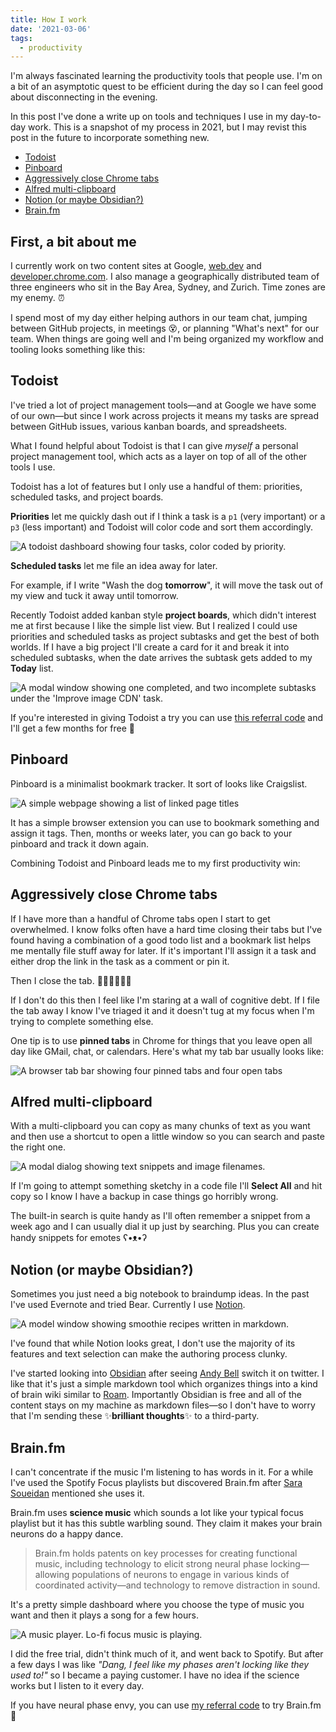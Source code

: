 ```yaml
---
title: How I work
date: '2021-03-06'
tags:
  - productivity
---
```


I'm always fascinated learning the productivity tools that people use. I'm on a bit of an asymptotic quest to be efficient during the day so I can feel good about disconnecting in the evening.

In this post I've done a write up on tools and techniques I use in my day-to-day work. This is a snapshot of my process in 2021, but I may revist this post in the future to incorporate something new.

- [Todoist](#todoist)
- [Pinboard](#pinboard)
- [Aggressively close Chrome tabs](#aggressively-close-chrome-tabs)
- [Alfred multi-clipboard](#alfred-multi-clipboard)
- [Notion (or maybe Obsidian?)](#notion--or-maybe-obsidian--)
- [Brain.fm](#brainfm)

## First, a bit about me

I currently work on two content sites at Google, [web.dev](https://web.dev) and [developer.chrome.com](https://developer.chrome.com). I also manage a geographically distributed team of three engineers who sit in the Bay Area, Sydney, and Zurich. Time zones are my enemy. ⏰

I spend most of my day either helping authors in our team chat, jumping between GitHub projects, in meetings 😵, or planning "What's next" for our team. When things are going well and I'm being organized my workflow and tooling looks something like this:

## Todoist

I've tried a lot of project management tools—and at Google we have some of our own—but since I work across projects it means my tasks are spread between GitHub issues, various kanban boards, and spreadsheets.

What I found helpful about Todoist is that I can give _myself_ a personal project management tool, which acts as a layer on top of all of the other tools I use.

Todoist has a lot of features but I only use a handful of them: priorities, scheduled tasks, and project boards.

**Priorities** let me quickly dash out if I think a task is a `p1` (very important) or a `p3` (less important) and Todoist will color code and sort them accordingly.

![A todoist dashboard showing four tasks, color coded by priority.](/images/todoist.jpg "RIP my Travel project.")

**Scheduled tasks** let me file an idea away for later.

For example, if I write "Wash the dog **tomorrow**", it will move the task out of my view and tuck it away until tomorrow.

Recently Todoist added kanban style **project boards**, which didn't interest me at first because I like the simple list view. But I realized I could use priorities and scheduled tasks as project subtasks and get the best of both worlds. If I have a big project I'll create a card for it and break it into scheduled subtasks, when the date arrives the subtask gets added to my **Today** list.

![A modal window showing one completed, and two incomplete subtasks under the 'Improve image CDN' task.](/images/todoist-subtasks.jpg "Subtasks prevent me from losing my place when I get distracted.")

If you're interested in giving Todoist a try you can use [this referral code](https://todoist.com/r/rob_dodson_vloaey) and I'll get a few months for free 🤝

## Pinboard

Pinboard is a minimalist bookmark tracker. It sort of looks like Craigslist.

![A simple webpage showing a list of linked page titles](/images/pinboard.jpg "Not a lot going on here, but I kind of like that.")

It has a simple browser extension you can use to bookmark something and assign it tags. Then, months or weeks later, you can go back to your pinboard and track it down again.

Combining Todoist and Pinboard leads me to my first productivity win:

## Aggressively close Chrome tabs

If I have more than a handful of Chrome tabs open I start to get overwhelmed. I know folks often have a hard time closing their tabs but I've found having a combination of a good todo list and a bookmark list helps me mentally file stuff away for later. If it's important I'll assign it a task and either drop the link in the task as a comment or pin it.

Then I close the tab. 💆‍♂️💆‍♂️💆‍♂️

If I don't do this then I feel like I'm staring at a wall of cognitive debt. If I file the tab away I know I've triaged it and it doesn't tug at my focus when I'm trying to complete something else.

One tip is to use **pinned tabs** in Chrome for things that you leave open all day like GMail, chat, or calendars.
Here's what my tab bar usually looks like:

![A browser tab bar showing four pinned tabs and four open tabs](/images/chrome-tabs.jpg "I try to pin things to decrease the horizontal space taken up by tabs.")

## Alfred multi-clipboard

With a multi-clipboard you can copy as many chunks of text as you want and then use a shortcut to open a little window so you can search and paste the right one.

![A modal dialog showing text snippets and image filenames.](/images/multi-clipboard.jpg "I use Alfred for this but there are other tools that do something similar.")

If I'm going to attempt something sketchy in a code file I'll **Select All** and hit copy so I know I have a backup in case things go horribly wrong.

The built-in search is quite handy as I'll often remember a snippet from a week ago and I can usually dial it up just by searching. Plus you can create handy snippets for emotes <span aria-hidden="true">ʕ•ᴥ•ʔ</span>

## Notion (or maybe Obsidian?)

Sometimes you just need a big notebook to braindump ideas. In the past I've used Evernote and tried Bear. Currently I use [Notion](https://notion.so).

![A model window showing smoothie recipes written in markdown.](/images/notion.jpg "You too can be as smooth as Steph Curry")

I've found that while Notion looks great, I don't use the majority of its features and text selection can make the authoring process clunky.

I've started looking into [Obsidian](https://obsidian.md) after seeing [Andy Bell](https://twitter.com/piccalilli_) switch it on twitter. I like that it's just a simple markdown tool which organizes things into a kind of brain wiki similar to [Roam](https://roamresearch.com/). Importantly Obsidian is free and all of the content stays on my machine as markdown files—so I don't have to worry that I'm sending these ✨**brilliant thoughts**✨ to a third-party.

## Brain.fm

I can't concentrate if the music I'm listening to has words in it. For a while I've used the Spotify Focus playlists but discovered Brain.fm after [Sara Soueidan](https://twitter.com/SaraSoueidan) mentioned she uses it.

Brain.fm uses **science music** which sounds a lot like your typical focus playlist but it has this subtle warbling sound. They claim it makes your brain neurons do a happy dance.

> Brain.fm holds patents on key processes for creating functional music, including technology to elicit strong
> neural phase locking—allowing populations of neurons to engage in various kinds of coordinated activity—and
> technology to remove distraction in sound.

It's a pretty simple dashboard where you choose the type of music you want and then it plays a song for a few hours.

![A music player. Lo-fi focus music is playing.](/images/brain-fm.jpg "I thought it was silly but now I can't stop.")

I did the free trial, didn't think much of it, and went back to Spotify. But after a few days I was like _"Dang, I feel like my phases aren't locking like they used to!"_ so I became a paying customer. I have no idea if the science works but I listen to it every day.

If you have neural phase envy, you can use [my referral code](https://brain.fm/invite/Rk0PNLEZrP) to try Brain.fm 🧠
